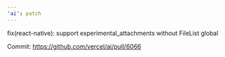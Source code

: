 ```yaml
---
'ai': patch
---
```


fix(react-native): support experimental_attachments without FileList global

Commit: https://github.com/vercel/ai/pull/6066
